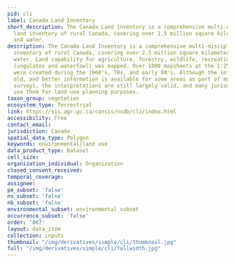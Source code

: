 ```yaml
---
pid: cli
label: Canada Land Inventory
short_description: The Canada Land Inventory is a comprehensive multi-disciplinary
  land inventory of rural Canada, covering over 2.5 million square kilometers of land
  and water.
description: The Canada Land Inventory is a comprehensive multi-disciplinary land
  inventory of rural Canada, covering over 2.5 million square kilometers of land and
  water. Land capability for agriculture, forestry, wildlife, recreation, wildlife
  (ungulates and waterfowl) was mapped. Over 1000 mapsheets at the 1:250,000 scale
  were created during the 1960's, 70s, and early 80's. Although the information is
  old, and better information is available for some areas as part of more recent soil
  surveys, the interpretations are still largely valid, and many jurisdictions still
  use them for land use planning purposes.
taxon_group: vegetation
ecosystem_type: Terrestrial
link: https://sis.agr.gc.ca/cansis/nsdb/cli/index.html
accessibility: Free
contact_email: 
jurisdiction: Canada
spatial_data_type: Polygon
keywords: environmental|land use
data_product_type: Dataset
cell_size: 
organization_individual: Organization
closed_consent_received: 
temporal_coverage: 
assignee: 
pe_subset: 'false'
ns_subset: 'false'
nb_subset: 'false'
environmental_subset: environmental_subset
occurrence_subset: 'false'
order: '067'
layout: data_item
collection: inputs
thumbnail: "/img/derivatives/simple/cli/thumbnail.jpg"
full: "/img/derivatives/simple/cli/fullwidth.jpg"
---
```


